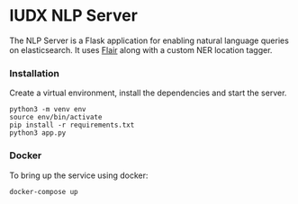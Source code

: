 # IUDX NLP Server  

The NLP Server is a Flask application for enabling natural language queries on elasticsearch. It uses [Flair](https://github.com/flairNLP/flair) along with a custom NER location tagger.   

### Installation  
Create a virtual environment, install the dependencies and start the server.  
```
python3 -m venv env
source env/bin/activate
pip install -r requirements.txt
python3 app.py
```

### Docker  
To bring up the service using docker:  
```
docker-compose up
```
